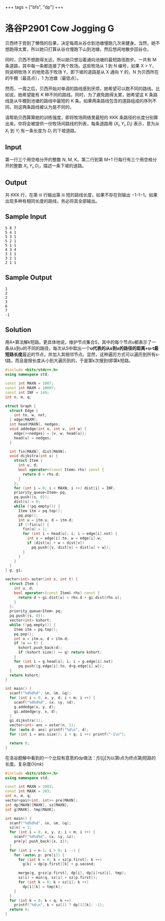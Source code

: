 +++
tags = ["bfs", "dp"]
+++

# 洛谷P2901 Cow Jogging G 

贝西终于尝到了懒惰的后果，决定每周从谷仓到池塘慢跑几次来健身。当然，她不想跑得太累，所以她只打算从谷仓慢跑下山到池塘，然后悠闲地散步回谷仓。

同时，贝西不想跑得太远，所以她只想沿着通向池塘的最短路径跑步。一共有 M 条道路，其中每一条都连接了两个牧场。这些牧场从 1 到 N 编号，如果 X > Y，则说明牧场 X 的地势高于牧场 Y，即下坡的道路是从 X 通向 Y 的，N 为贝西所在的牛棚（最高点），1 为池塘（最低点）。

然而，一周之后，贝西开始对单调的路线感到厌烦，她希望可以跑不同的路线。比如说，她希望能有 K 种不同的路线。同时，为了避免跑得太累，她希望这 K 条路线是从牛棚到池塘的路线中最短的 K 条。如果两条路线包含的道路组成的序列不同，则这两条路线被认为是不同的。

请帮助贝西算算她的训练强度，即将牧场网络里最短的 KKK 条路径的长度分别算出来。你将会被提供一份牧场间路线的列表，每条道路用 $(X_i, Y_i, D_i)$ 表示，意为从 $X_i$ 到 $Y_i$ 有一条长度为 $D_i$ 的下坡道路。

## Input

第一行三个用空格分开的整数 N, M, K。第二行到第 M+1 行每行有三个用空格分开的整数 $X_i,Y_i,D_i$，描述一条下坡的道路。

## Output

共 KKK 行，在第 iii 行输出第 iii 短的路线长度，如果不存在则输出 −1-1−1。如果出现多种有相同长度的路线，务必将其全部输出。

## Sample Input

```
5 8 7 
5 4 1 
5 3 1 
5 2 1 
5 1 1 
4 3 4 
3 1 1 
3 2 1 
2 1 1 
```

## Sample Output

```
1 
2 
2 
3 
6 
7 
-1 
```

## Solution

用A\*算法解k短路。更具体地说，维护节点集合S，其中的每个节点u都表示了一条从s到u的不同的路径，每次从S中取出一个**u代表的从s到u的路径的距离+u-t最短路长度**最近的节点，并加入其相邻节点。显然，这种遍历方式可以遍历到所有s-t路，而且是按长度从小到大遍历到的，于是第k次搜到t即第k短路。



```c++
#include <bits/stdc++.h>
using namespace std;

const int MAXN = 1007;
const int MAXM = 10007;
const int INF = 1e9;
int n, m, q;

struct Graph {
  struct Edge {
    int to, w, nxt;
  } edge[MAXM];
  int head[MAXN], nedges;
  void addedge(int u, int v, int w) {
    edge[++nedges] = {v, w, head[u]};
    head[u] = nedges;
  }

  int fin[MAXN], dist[MAXN];
  void dijkstra(int s) {
    struct Item {
      int u, d;
      bool operator<(const Item& rhs) const {
        return d > rhs.d;
      }
    };
    for (int i = 0; i < MAXN; i ++) dist[i] = INF;
    priority_queue<Item> pq;
    pq.push({s, 0});
    dist[s] = 0;
    while (!pq.empty()) {
      Item itm = pq.top();
      pq.pop();
      int u = itm.u, d = itm.d;
      if (!fin[u]) {
        fin[u] = 1;
        for (int i = head[u]; i; i = edge[i].nxt) {
          int v = edge[i].to, w = edge[i].w;
          if (dist[u] + w < dist[v])
            pq.push({v, dist[v] = dist[u] + w});
        }
      }
    }
  }
} g, gi;

vector<int> astar(int s, int t) {
  struct Item {
    int u, d;
    bool operator<(const Item& rhs) const {
      return d + gi.dist[u] > rhs.d + gi.dist[rhs.u];
    }
  };
  priority_queue<Item> pq;
  pq.push({s, 0});
  vector<int> kshort;
  while (!pq.empty()) {
    Item itm = pq.top();
    pq.pop();
    int u = itm.u, d = itm.d;
    if (u == t) {
      kshort.push_back(d);
      if (kshort.size() == q) return kshort;
    }
    for (int i = g.head[u]; i; i = g.edge[i].nxt)
      pq.push({g.edge[i].to, d+g.edge[i].w});
  }
  return kshort;
}

int main() {
  scanf("%d%d%d", &n, &m, &q);
  for (int i = 0, x, y, d; i < m; i ++) {
    scanf("%d%d%d", &x, &y, &d);
    g.addedge(x, y, d);
    gi.addedge(y, x, d);
  }
  gi.dijkstra(1);
  vector<int> ans = astar(n, 1);
  for (auto d: ans) printf("%d\n", d);
  for (int i = ans.size(); i < q; i ++) printf("-1\n");

  return 0;
}
```



在洛谷题解中看到的一个比较有意思的dp做法：$f[i][j]$为以第i点为终点第j短路的长度。复杂度$O(mk)$

```c++
#include <bits/stdc++.h>
using namespace std;

const int MAXN = 1003;
const int MAXK = 203;
int n, m, q;
vector<pair<int, int>> pre[MAXN];
int dp[MAXN][MAXK], sz[MAXN];
int g[MAXK], tmp[MAXK];

int main() {
  scanf("%d%d%d", &n, &m, &q);
  sz[n] = 1;
  for (int i = 0, x, y, z; i < m; i ++) {
    scanf("%d%d%d", &x, &y, &z);
    pre[y].push_back({x, z});
  }
  for (int i = n-1; i > 0; i --) {
    for (auto& p: pre[i]) {
      for (int k = 0; k < sz[p.first]; k ++)
        g[k] = dp[p.first][k] + p.second;

      merge(g, g+sz[p.first], dp[i], dp[i]+sz[i], tmp);
      sz[i] = min(q, sz[i] + sz[p.first]);
      for (int k = 0; k < sz[i]; k ++)
        dp[i][k] = tmp[k];
    }
  }
  for (int k = 0; k < q; k ++)
    printf("%d\n", k < sz[1] ? dp[1][k]: -1);
  return 0;
}
```

